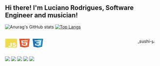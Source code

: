 ## Hi there! I'm Luciano Rodrigues, Software Engineer and musician!

![Anurag's GitHub stats](https://github-readme-stats.vercel.app/api?username=sushinectar&show_icons=true&theme=dracula)
[![Top Langs](https://github-readme-stats.vercel.app/api/top-langs/?username=sushinectar&layout=compact&theme=dracula)](https://github.com/anuraghazra/github-readme-stats)

<div style="display: inline_block"><br>
  <img align="center" alt="sushi-Js" height="30" width="40" src="https://raw.githubusercontent.com/devicons/devicon/master/icons/javascript/javascript-plain.svg">
  <img align="center" alt="sushi-HTML" height="30" width="40" src="https://raw.githubusercontent.com/devicons/devicon/master/icons/html5/html5-original.svg">
  <img align="center" alt="sushi-CSS" height="30" width="40" src="https://raw.githubusercontent.com/devicons/devicon/master/icons/css3/css3-original.svg">
  <img align="right" alt="sushi-pic" height="150" style="border-radius:50px;" src="https://cdn.discordapp.com/attachments/863609736103460885/1067532410281000980/WhatsApp_Image_2023-01-06_at_22.34.54.jpeg">
</div>
  
  ##
 
<div> 
  <a href="https://www.youtube.com/channel/UC2euC2AkKqFWI11uJxPTeFQ" target="_blank"><img src="https://img.shields.io/badge/YouTube-FF0000?style=for-the-badge&logo=youtube&logoColor=white" target="_blank"></a>
  <a href="https://www.instagram.com/nectarsushi" target="_blank"><img src="https://img.shields.io/badge/-Instagram-%23E4405F?style=for-the-badge&logo=instagram&logoColor=white" target="_blank"></a>
 	<a href="https://www.twitch.tv/nectarsushi" target="_blank"><img src="https://img.shields.io/badge/Twitch-9146FF?style=for-the-badge&logo=twitch&logoColor=white" target="_blank"></a>
  <a href = "mailto:contato.lucyoru@gmail.com"><img src="https://img.shields.io/badge/-Gmail-%23333?style=for-the-badge&logo=gmail&logoColor=white" target="_blank"></a>
  <a href="https://www.linkedin.com/in/luciano-rodrigues-25173133b/" target="_blank"><img src="https://img.shields.io/badge/-LinkedIn-%230077B5?style=for-the-badge&logo=linkedin&logoColor=white" target="_blank"></a> 
  
</div>
